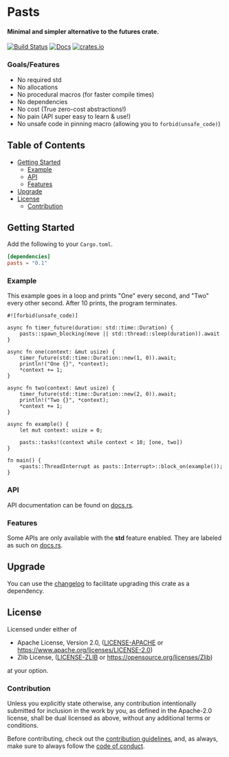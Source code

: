 # Pasts

#### Minimal and simpler alternative to the futures crate.

[![Build Status](https://api.travis-ci.org/RedAldaron/pasts.svg?branch=master)](https://travis-ci.org/RedAldaron/pasts)
[![Docs](https://docs.rs/pasts/badge.svg)](https://docs.rs/pasts)
[![crates.io](https://img.shields.io/crates/v/pasts.svg)](https://crates.io/crates/pasts)

### Goals/Features
- No required std
- No allocations
- No procedural macros (for faster compile times)
- No dependencies
- No cost (True zero-cost abstractions!)
- No pain (API super easy to learn & use!)
- No unsafe code in pinning macro (allowing you to `forbid(unsafe_code)`)

## Table of Contents
- [Getting Started](#getting-started)
   - [Example](#example)
   - [API](#api)
   - [Features](#features)
- [Upgrade](#upgrade)
- [License](#license)
   - [Contribution](#contribution)


## Getting Started
Add the following to your `Cargo.toml`.

```toml
[dependencies]
pasts = "0.1"
```

### Example
This example goes in a loop and prints "One" every second, and "Two" every other
second.  After 10 prints, the program terminates.

```rust,no_run
#![forbid(unsafe_code)]

async fn timer_future(duration: std::time::Duration) {
    pasts::spawn_blocking(move || std::thread::sleep(duration)).await
}

async fn one(context: &mut usize) {
    timer_future(std::time::Duration::new(1, 0)).await;
    println!("One {}", *context);
    *context += 1;
}

async fn two(context: &mut usize) {
    timer_future(std::time::Duration::new(2, 0)).await;
    println!("Two {}", *context);
    *context += 1;
}

async fn example() {
    let mut context: usize = 0;

    pasts::tasks!(context while context < 10; [one, two])
}

fn main() {
    <pasts::ThreadInterrupt as pasts::Interrupt>::block_on(example());
}
```

### API
API documentation can be found on [docs.rs](https://docs.rs/pasts).

### Features
Some APIs are only available with the **std** feature enabled.  They are labeled
as such on [docs.rs](https://docs.rs/pasts).

## Upgrade
You can use the
[changelog](https://github.com/RedAldaron/pasts/blob/master/CHANGELOG.md)
to facilitate upgrading this crate as a dependency.

## License
Licensed under either of
 - Apache License, Version 2.0,
   ([LICENSE-APACHE](https://github.com/RedAldaron/pasts/blob/master/LICENSE-APACHE) or
   https://www.apache.org/licenses/LICENSE-2.0)
 - Zlib License,
   ([LICENSE-ZLIB](https://github.com/RedAldaron/pasts/blob/master/LICENSE-ZLIB) or
   https://opensource.org/licenses/Zlib)

at your option.

### Contribution
Unless you explicitly state otherwise, any contribution intentionally submitted
for inclusion in the work by you, as defined in the Apache-2.0 license, shall be
dual licensed as above, without any additional terms or conditions.

Before contributing, check out the
[contribution guidelines](https://github.com/RedAldaron/pasts/blob/master/CONTRIBUTING.md),
and, as always, make sure to always follow the
[code of conduct](https://github.com/RedAldaron/pasts/blob/master/CODEOFCONDUCT.md).
